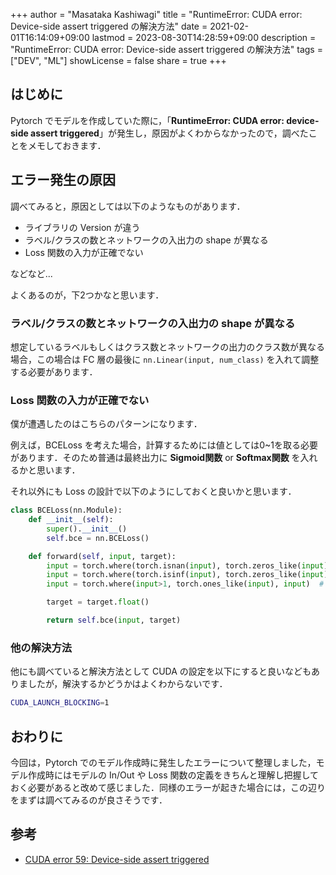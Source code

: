 +++
author = "Masataka Kashiwagi"
title = "RuntimeError: CUDA error: Device-side assert triggered の解決方法"
date = 2021-02-01T16:14:09+09:00
lastmod = 2023-08-30T14:28:59+09:00
description = "RuntimeError: CUDA error: Device-side assert triggered の解決方法"
tags = ["DEV", "ML"]
showLicense = false
share = true
+++

## はじめに

Pytorch でモデルを作成していた際に，「**RuntimeError: CUDA error: device-side assert triggered**」が発生し，原因がよくわからなかったので，調べたことをメモしておきます．

## エラー発生の原因

調べてみると，原因としては以下のようなものがあります．

- ライブラリの Version が違う
- ラベル/クラスの数とネットワークの入出力の shape が異なる
- Loss 関数の入力が正確でない

などなど...

よくあるのが，下2つかなと思います．

### ラベル/クラスの数とネットワークの入出力の shape が異なる

想定しているラベルもしくはクラス数とネットワークの出力のクラス数が異なる場合，この場合は FC 層の最後に `nn.Linear(input, num_class)` を入れて調整する必要があります．

### Loss 関数の入力が正確でない

僕が遭遇したのはこちらのパターンになります．

例えば，BCELoss を考えた場合，計算するためには値としては0~1を取る必要があります．そのため普通は最終出力に **Sigmoid関数** or **Softmax関数** を入れるかと思います．

それ以外にも Loss の設計で以下のようにしておくと良いかと思います．

```python
class BCELoss(nn.Module):
    def __init__(self):
        super().__init__()
        self.bce = nn.BCELoss()

    def forward(self, input, target):
        input = torch.where(torch.isnan(input), torch.zeros_like(input), input)
        input = torch.where(torch.isinf(input), torch.zeros_like(input), input)
        input = torch.where(input>1, torch.ones_like(input), input)  # 1を超える場合には1にする

        target = target.float()

        return self.bce(input, target)
```

### 他の解決方法

他にも調べていると解決方法として CUDA の設定を以下にすると良いなどもありましたが，解決するかどうかはよくわからないです．

```bash
CUDA_LAUNCH_BLOCKING=1
```

## おわりに

今回は，Pytorch でのモデル作成時に発生したエラーについて整理しました，モデル作成時にはモデルの In/Out や Loss 関数の定義をきちんと理解し把握しておく必要があると改めて感じました．同様のエラーが起きた場合には，この辺りをまずは調べてみるのが良さそうです．

## 参考

- [CUDA error 59: Device-side assert triggered](https://towardsdatascience.com/cuda-error-device-side-assert-triggered-c6ae1c8fa4c3)
